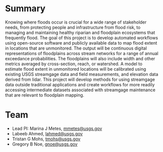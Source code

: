 # Summary

Knowing where floods occur is crucial for a wide range of stakeholder needs, from protecting people and infrastructure from flood risk, to managing and maintaining healthy riparian and floodplain ecosystems that frequently flood. The goal of this project is to develop automated workflows using open-source software and publicly available data to map flood extent in locations that are unmonitored. The output will be continuous digital representations of floodplains across stream networks for a range of annual exceedance probabilities. The floodplains will also include width and other metrics averaged by cross-section, reach, or watershed. A model to estimate flood extent in unmonitored locations will be calibrated using existing USGS streamgage data and field measurements, and elevation data derived from lidar. This project will develop methods for using streamgage data outside traditional applications and create workflows for more readily accessing intermediate datasets associated with streamgage maintenance that are relevant to floodplain mapping.

# Team
- Lead PI: Marina J Metes, mmetes@usgs.gov
- Labeeb Ahmed, lahmed@usgs.gov
- Tristan G Mohs, tmohs@usgs.gov
- Gregory B Noe, gnoe@usgs.gov